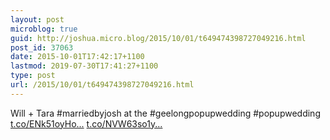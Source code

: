 ```yaml
---
layout: post
microblog: true
guid: http://joshua.micro.blog/2015/10/01/t649474398727049216.html
post_id: 37063
date: 2015-10-01T17:42:17+1100
lastmod: 2019-07-30T17:41:27+1100
type: post
url: /2015/10/01/t649474398727049216.html
---
```

Will + Tara #marriedbyjosh at the #geelongpopupwedding #popupwedding [t.co/ENk51oyHo...](http://t.co/ENk51oyHoa) [t.co/NVW63so1y...](http://t.co/NVW63so1yK)
